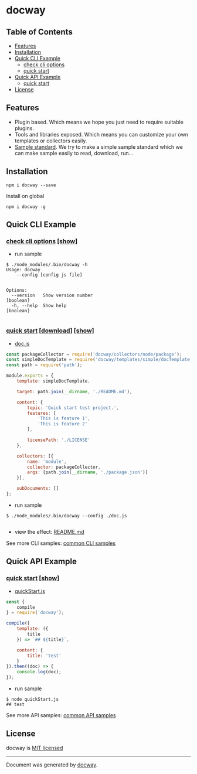 
# docway


## Table of Contents

- [Features](#features)
- [Installation](#installation)
- [Quick CLI Example](#quick-cli-example)
  * [check cli options](#check-cli-options)
  * [quick start](#quick-start)
- [Quick API Example](#quick-api-example)
  * [quick start](#quick-start-1)
- [License](#license)

## Features
- Plugin based. Which means we hope you just need to require suitable plugins.
- Tools and libraries exposed. Which means you can customize your own templates or collectors easily.
- [Sample standard](./doc/sampleStandard.md). We try to make a simple sample standard which we can make sample easily to read, download, run...


## Installation

```
npm i docway --save
```

Install on global
```
npm i docway -g
```

## Quick CLI Example

### [check cli options](sample/cli/options)  [[show]](doc/images/cliSamples-sample-0.gif)



- run sample

```
$ ./node_modules/.bin/docway -h 
Usage: docway
    --config [config js file]


Options:
  --version   Show version number                                      [boolean]
  -h, --help  Show help                                                [boolean]


```



### [quick start](sample/cli/quickStart) [[download]](https://github.com/LoveKino/docway/raw/master/sample/cli/quickstart.tar.gz) [[show]](doc/images/cliSamples-sample-1.gif)

- [doc.js](../../../..)

```js
const packageCollector = require('docway/collectors/node/package');
const simpleDocTemplate = require('docway/templates/simple/docTemplate.js');
const path = require('path');

module.exports = {
    template: simpleDocTemplate,

    target: path.join(__dirname, './README.md'),

    content: {
        topic: 'Quick start test project.',
        features: [
            'This is feature 1',
            'This is feature 2'
        ],

        licensePath: './LICENSE'
    },

    collectors: [{
        name: 'module',
        collector: packageCollector,
        args: [path.join(__dirname, './package.json')]
    }],

    subDocuments: []
};

```

- run sample

```
$ ./node_modules/.bin/docway --config ./doc.js 


```

- view the effect: [README.md](../../../..)



See more CLI samples: [common CLI samples](./doc/subdocs/0/index.md)

## Quick API Example

### [quick start](sample/api/quickStart)  [[show]](doc/images/apiSamples-sample-0.gif)

- [quickStart.js](../../../..)

```js
const {
    compile
} = require('docway');

compile({
    template: ({
        title
    }) => `## ${title}`,

    content: {
        title: 'test'
    }
}).then((doc) => {
    console.log(doc);
});

```

- run sample

```
$ node quickStart.js 
## test

```




See more API samples: [common API samples](./doc/subdocs/1/index.md)

## License

docway is [MIT licensed](./LICENSE)

___
Document was generated by [docway](https://github.com/LoveKino/docway).
